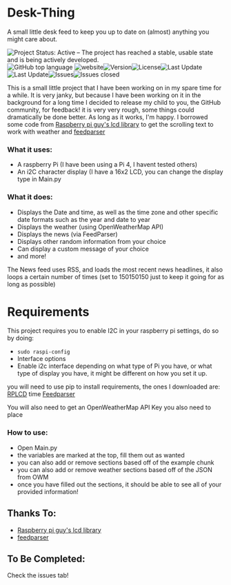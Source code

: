 # Desk-Thing
A small little desk feed to keep you up to date on (almost) anything you might care about.

<img alt="Project Status: Active – The project has reached a stable, usable state and is being actively developed." src="https://www.repostatus.org/badges/latest/active.svg"> <img alt="GitHub top language" src="https://img.shields.io/github/languages/top/WyattHBrown/Desk-Thing"> <img alt="website" src="https://img.shields.io/badge/Website-Vestbot.ca-blueviolet"><img alt="Version" src="https://img.shields.io/github/v/tag/wyatthbrown/Desk-thing"><img alt="License" src="https://img.shields.io/github/license/WyattHBrown/Desk-Thing"><img alt="Last Update" src="https://img.shields.io/github/last-commit/WyattHBrown/Desk-Thing"><img alt="Last Update" src="https://img.shields.io/github/last-commit/WyattHBrown/Desk-Thing"><img alt="Issues" src="https://img.shields.io/github/issues/WyattHBrown/desk-thing?color=red"><img alt="Issues closed" src="https://img.shields.io/github/issues-closed/WyattHBrown/desk-thing?color=27bfa7">


This is a small little project that I have been working on in my spare time for a while. It is very janky, but because I have been working on it in the background for a long time I decided to release my child to you, the GitHub community, for feedback!
it is very very rough, some things could dramatically be done better. As long as it works, I'm happy.
I borrowed some code from [Raspberry pi guy's lcd library](https://github.com/the-raspberry-pi-guy/lcd) to get the scrolling text to work with weather and [feedparser](https://pypi.org/project/feedparser/)

### What it uses:

- A raspberry Pi (I have been using a Pi 4, I havent tested others)
- An i2C character display (I have a 16x2 LCD, you can change the display type in Main.py

### What it does:
- Displays the Date and time, as well as the time zone and other specific date formats such as the year and date to year
- Displays the weather (using OpenWeatherMap API)
- Displays the news (via FeedParser)
- Displays other random information from your choice
- Can display a custom message of your choice
- and more!

The News feed uses RSS, and loads the most recent news headlines, it also loops a certain number of times (set to 150150150 just to keep it going for as long as possible)

# Requirements

This project requires you to enable I2C in your raspberry pi settings, do so by doing:
- `sudo raspi-config`
- Interface options
- Enable i2c interface
depending on what type of Pi you have, or what type of display you have, it might be different on how you set it up.

you will need to use pip to install requirements, the ones I downloaded are:
[RPLCD](https://pypi.org/project/RPLCD/)
time
[Feedparser](https://pypi.org/project/feedparser/)

You will also need to get an OpenWeatherMap API Key
you also need to place 

### How to use:
- Open Main.py
- the variables are marked at the top, fill them out as wanted
- you can also add or remove sections based off of the example chunk
- you can also add or remove weather sections based off of the JSON from OWM
- once you have filled out the sections, it should be able to see all of your provided information!

## Thanks To:
- [Raspberry pi guy's lcd library](https://github.com/the-raspberry-pi-guy/lcd)
- [feedparser](https://pypi.org/project/feedparser/)

## To Be Completed:
Check the issues tab!
